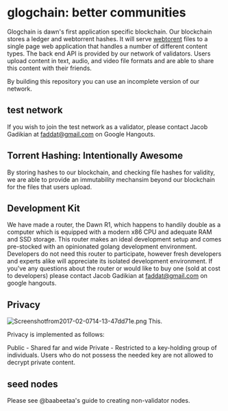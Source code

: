 # glogchain: better communities

Glogchain is dawn's first application specific blockchain.  Our blockchain stores a ledger and webtorrent hashes.  It will serve [webtorent](webtorrent.io) files to a single page web application that handles a number of different content types.  The back end API is provided by our network of validators.  Users upload content in text, audio, and video file formats and are able to share this content with their friends.  

By building this repository you can use an incomplete version of our network. 

## test network
If you wish to join the test network as a validator, please contact Jacob Gadikian at faddat@gmail.com on Google Hangouts.  

## Torrent Hashing: Intentionally Awesome

By storing hashes to our blockchain, and checking file hashes for validity, we are able to provide an immutability mechansim beyond our blockchain for the files that users upload.  

## Development Kit

We have made a router, the Dawn R1, which happens to handily double as a computer which is equipped with a modern x86 CPU and adequate RAM and SSD storage.  This router makes an ideal development setup and comes pre-stocked with an opinionated golang development environment.  Developers do not need this router to participate, however fresh developers and experts alike will appreciate its isolated development environment.  If you've any questions about the router or would like to buy one (sold at cost to developers) please contact Jacob Gadikian at faddat@gmail.com on google hangouts.  

## Privacy
![Screenshotfrom2017-02-0714-13-47dd71e.png](http://www.steemimg.com/images/2017/02/07/Screenshotfrom2017-02-0714-13-47dd71e.png)
This.

Privacy is implemented as follows:

Public - Shared far and wide
Private - Restricted to a key-holding group of individuals.  Users who do not possess the needed key are not allowed to decrypt private content.  

## seed nodes
Please see @baabeetaa's guide to creating non-validator nodes.  




